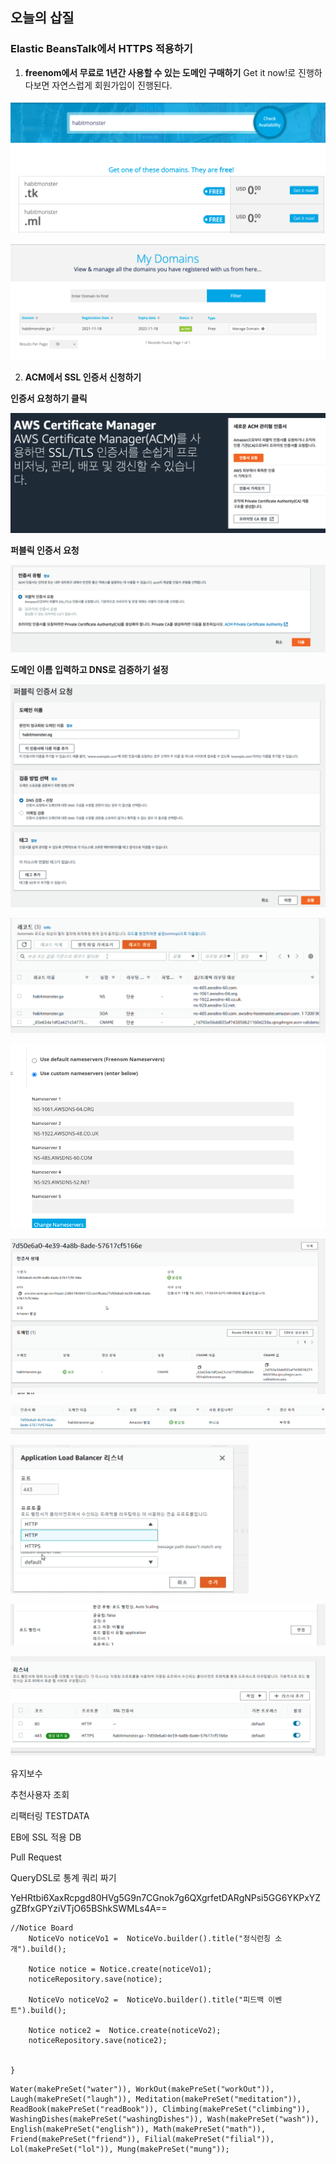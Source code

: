 ## 오늘의 삽질

### Elastic BeansTalk에서 HTTPS 적용하기

1. **freenom에서 무료로 1년간 사용할 수 있는 도메인 구매하기**
   Get it now!로 진행하다보면 자연스럽게 회원가입이 진행된다.

![image-20211118235713131](image-20211118235713131.png)

![image-20211118235839812](image-20211118235839812.png)

2. **ACM에서 SSL 인증서 신청하기**

**인증서 요청하기 클릭**

![image-20211119005350320](image-20211119005350320.png)



**퍼블릭 인증서 요청**

![image-20211119005657555](image-20211119005657555.png)



**도메인 이름 입력하고 DNS로 검증하기 설정**

![image-20211119010105000](image-20211119010105000.png)

![image-20211119174302537](image-20211119174302537.png)



![image-20211119174332147](image-20211119174332147.png)



![image-20211119174354668](image-20211119174354668.png)



![image-20211119174428852](image-20211119174428852.png)

![image-20211119174601946](image-20211119174601946.png)

![image-20211119174546974](image-20211119174546974.png)

![image-20211119174452597](image-20211119174452597.png)





유지보수

추천사용자 조회

리팩터링 TESTDATA

EB에 SSL 적용 DB

Pull Request

QueryDSL로 통계 쿼리 짜기



YeHRtbi6XaxRcpgd80HVg5G9n7CGnok7g6QXgrfetDARgNPsi5GG6YKPxYZgZBfxGPYziVTjO65BShkSWMLs4A==

```
//Notice Board
    NoticeVo noticeVo1 =  NoticeVo.builder().title("정식런칭 소개").build();

    Notice notice = Notice.create(noticeVo1);
    noticeRepository.save(notice);

    NoticeVo noticeVo2 =  NoticeVo.builder().title("피드백 이벤트").build();

    Notice notice2 =  Notice.create(noticeVo2);
    noticeRepository.save(notice2);


}
```



```
Water(makePreSet("water")), WorkOut(makePreSet("workOut")),
Laugh(makePreSet("laugh")), Meditation(makePreSet("meditation")),
ReadBook(makePreSet("readBook")), Climbing(makePreSet("climbing")),
WashingDishes(makePreSet("washingDishes")), Wash(makePreSet("wash")),
English(makePreSet("english")), Math(makePreSet("math")),
Friend(makePreSet("friend")), Filial(makePreSet("filial")),
Lol(makePreSet("lol")), Mung(makePreSet("mung"));
```

